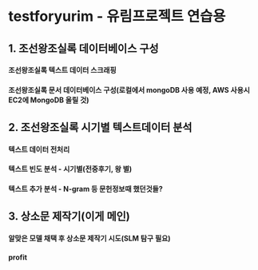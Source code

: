 # testforyurim - 유림프로젝트 연습용




## 1. 조선왕조실록 데이터베이스 구성

#### 조선왕조실록 텍스트 데이터 스크래핑

#### 조선왕조실록 문서 데이터베이스 구성(로컬에서 mongoDB 사용 예정, AWS 사용시 EC2에 MongoDB 올릴 것)

## 2. 조선왕조실록 시기별 텍스트데이터 분석

#### 텍스트 데이터 전처리

#### 텍스트 빈도 분석 - 시기별(전중후기, 왕 별)

#### 텍스트 추가 분석 - N-gram 등 문헌정보때 했던것들?

## 3. 상소문 제작기(이게 메인)

#### 알맞은 모델 채택 후 상소문 제작기 시도(SLM 탐구 필요)

#### profit

